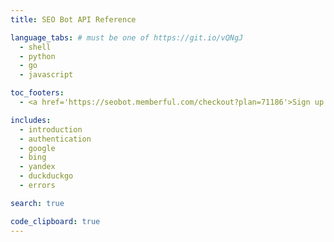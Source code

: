 ```yaml
---
title: SEO Bot API Reference

language_tabs: # must be one of https://git.io/vQNgJ
  - shell
  - python
  - go
  - javascript

toc_footers:
  - <a href='https://seobot.memberful.com/checkout?plan=71186'>Sign up for an API key</a>

includes:
  - introduction
  - authentication
  - google
  - bing
  - yandex
  - duckduckgo
  - errors

search: true

code_clipboard: true
---
```

